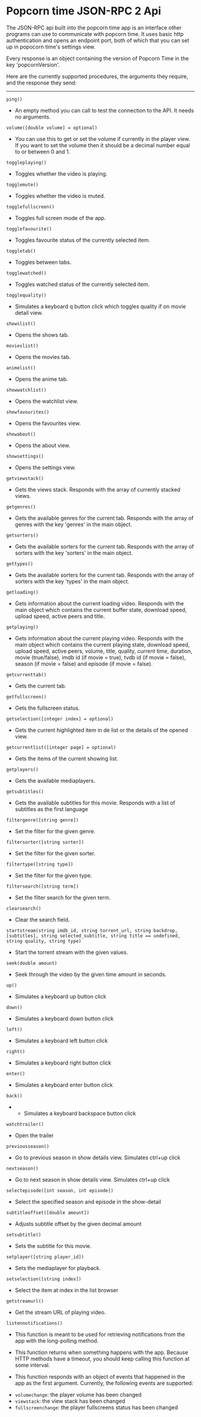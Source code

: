 Popcorn time JSON-RPC 2 Api
=========================

The JSON-RPC api built into the popcorn time app is an interface other programs can use to communicate with popcorn time.
It uses basic http authentication and opens an endpoint port, both of which that you can set up in popocorn time's settings view.

Every response is an object containing the version of Popcorn Time in the key 'popcornVersion'.

Here are the currently supported procedures, the arguments they require, and the response they send:

---

`ping()`
 * An empty method you can call to test the connection to the API. It needs no arguments.

`volume([double volume] = optional)`
 * You can use this to get or set the volume if currently in the player view. If you want to set the volume then it should be a decimal number equal to or between 0 and 1.

`toggleplaying()`
 * Toggles whether the video is playing.

`togglemute()`
 * Toggles whether the video is muted.

`togglefullscreen()`
 * Toggles full screen mode of the app.

`togglefavourite()`
 * Toggles favourite status of the currently selected item.

`toggletab()`
 * Toggles between tabs.

`togglewatched()`
 * Toggles watched status of the currently selected item.

`togglequality()`
 * Simulates a keyboard q button click which toggles quality if on movie detail view.

`showslist()`
 * Opens the shows tab.

`movieslist()`
 * Opens the movies tab.

`animelist()`
 * Opens the anime tab.

`showwatchlist()`
 * Opens the watchlist view.

`showfavourites()`
 * Opens the favourites view.

`showabout()`
 * Opens the about view.

`showsettings()`
 * Opens the settings view.

`getviewstack()`
 * Gets the views stack. Responds with the array of currently stacked views.

`getgenres()`
 * Gets the available genres for the current tab. Responds with the array of genres with the key 'genres' in the main object.

`getsorters()`
 * Gets the available sorters for the current tab. Responds with the array of sorters with the key 'sorters' in the main object.

`gettypes()`
 * Gets the available sorters for the current tab. Responds with the array of sorters with the key 'types' in the main object.

`getloading()`
 * Gets information about the current loading video. Responds with the main object which contains the current buffer state, download speed, upload speed, active peers and title.

`getplaying()`
 * Gets information about the current playing video. Responds with the main object which contains the current playing state, download speed, upload speed, active peers, volume, title, quality, current time, duration, movie (true/false), imdb id (if movie = true), tvdb id (if movie = false), season (if movie = false) and episode (if movie = false).

`getcurrenttab()`
 * Gets the current tab.

`getfullscreen()`
 * Gets the fullscreen status.

`getselection([integer index] = optional)`
 * Gets the current highlighted item in de list or the details of the opened view.

`getcurrentlist([integer page] = optional)`
 * Gets the items of the current showing list.

`getplayers()`
 * Gets the available mediaplayers.

`getsubtitles()`
 * Gets the available subtitles for this movie. Responds with a list of subtitles as the first language

`filtergenre([string genre])`
 * Set the filter for the given genre.

`filtersorter([string sorter])`
 * Set the filter for the given sorter.

`filtertype([string type])`
 * Set the filter for the given type.

`filtersearch([string term])`
 * Set the filter search for the given term.

`clearsearch()`
 * Clear the search field.

`startstream(string imdb_id, string torrent_url, string backdrop, [subtitles], string selected_subtitle, string title == undefined, string quality, string type)`
 * Start the torrent stream with the given values.

`seek(double amount)`
 * Seek through the video by the given time amount in seconds.

`up()`
 * Simulates a keyboard up button click

`down()`
 * Simulates a keyboard down button click

`left()`
 * Simulates a keyboard left button click

`right()`
 * Simulates a keyboard right button click

`enter()`
 * Simulates a keyboard enter button click

`back()`
 *  * Simulates a keyboard backspace button click

`watchtrailer()`
 * Open the trailer

`previousseason()`
 * Go to previous season in show details view. Simulates ctrl+up click

`nextseason()`
 * Go to next season in show details view. Simulates ctrl+up click

`selectepisode([int season, int episode])`
 * Select the specified season and episode in the show-detail

`subtitleoffset([double amount])`
 * Adjusts subtitle offset by the given decimal amount

`setsubtitle()`
 * Sets the subtitle for this movie.

`setplayer([string player_id])`
 * Sets the mediaplayer for playback.

`setselection([string index])`
 * Select the item at index in the list browser

`getstreamurl()`
 * Get the stream URL of playing video.

`listennotifications()`
 * This function is meant to be used for retrieving notifications from the app with the long-polling method.
 * This function returns when something happens with the app. Because HTTP methods have a timeout, you should
   keep calling this function at some interval.

 * This function responds with an object of events that happened in the app as the first argument. Currently,
   the following events are supported:
  - `volumechange`: the player volume has been changed
  - `viewstack`: the view stack has been changed
  - `fullscreenchange`: the player fullscreens status has been changed

